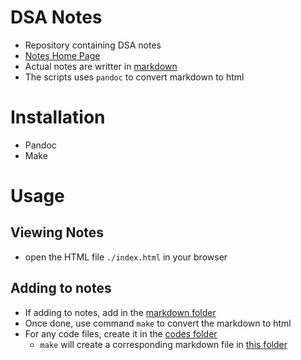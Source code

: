 # DSA Notes

* Repository containing DSA notes
* [Notes Home Page](./html/README.html)
* Actual notes are writter in [markdown](./markdown/)
* The scripts uses `pandoc` to convert markdown to html

# Installation

* Pandoc
* Make

# Usage

## Viewing Notes

* open the HTML file `./index.html` in your browser


## Adding to notes

* If adding to notes, add in the [markdown folder](./markdown)
* Once done, use command `make` to convert the markdown to html
* For any code files, create it in the [codes folder](./codes)
  * `make` will create a corresponding markdown file in [this folder](./markdown/codes)
